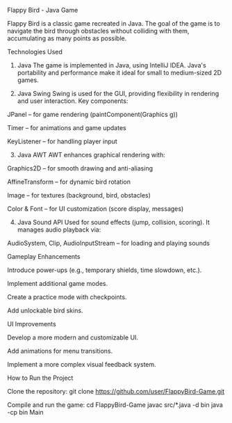 Flappy Bird - Java Game

Flappy Bird is a classic game recreated in Java. The goal of the game is to navigate the bird through obstacles without colliding with them, accumulating as many points as possible.

Technologies Used
1. Java
The game is implemented in Java, using IntelliJ IDEA. Java's portability and performance make it ideal for small to medium-sized 2D games.

2. Java Swing
Swing is used for the GUI, providing flexibility in rendering and user interaction. Key components:

JPanel – for game rendering (paintComponent(Graphics g))

Timer – for animations and game updates

KeyListener – for handling player input

3. Java AWT
AWT enhances graphical rendering with:

Graphics2D – for smooth drawing and anti-aliasing

AffineTransform – for dynamic bird rotation

Image – for textures (background, bird, obstacles)

Color & Font – for UI customization (score display, messages)

4. Java Sound API
Used for sound effects (jump, collision, scoring). It manages audio playback via:

AudioSystem, Clip, AudioInputStream – for loading and playing sounds


Gameplay Enhancements

Introduce power-ups (e.g., temporary shields, time slowdown, etc.).

Implement additional game modes.

Create a practice mode with checkpoints.

Add unlockable bird skins.

UI Improvements

Develop a more modern and customizable UI.

Add animations for menu transitions.

Implement a more complex visual feedback system.


How to Run the Project

Clone the repository:
git clone https://github.com/user/FlappyBird-Game.git

Compile and run the game:
cd FlappyBird-Game
javac src/*.java -d bin
java -cp bin Main
